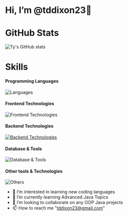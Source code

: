 #  Hi, I’m @tddixon23👋

# GitHub Stats
![Ty's GitHub stats](https://github-readme-stats.vercel.app/api?username=tddixon23&show_icons=true&theme=cobalt)

# Skills

#### Programming Languages
![Languages](https://skillicons.dev/icons?i=java,c,cpp,js,go,python,swift,kotlin)

#### Frontend Technologies
![Frontend Technologies](https://skillicons.dev/icons?i=react,angular,next,html,css,tailwind)

#### Backend Technologies
[![Backend Technologies](https://skillicons.dev/icons?i=aws,azure,django,flask,docker,fastapi&perline=3)](https://skillicons.dev)

#### Database & Tools
![Database & Tools](https://skillicons.dev/icons?i=mysql,mongodb,bitbucket,jira)

#### Other tools & Technologies
![Others](https://skillicons.dev/icons?i=git,githubactions,github,gitlab,eclipse,vscode,markdown,netlify,vercel,figma)



- 👀 I’m interested in learning new coding languages
- 🌱 I’m currently learning Advanced Java Topics
- 💞️ I’m looking to collaborate on any OOP Java projects
- 📫 How to reach me "tddixon23@gmail.com"

<!---
tddixon23/tddixon23 is a ✨ special ✨ repository because its `README.md` (this file) appears on your GitHub profile.
You can click the Preview link to take a look at your changes.
--->
